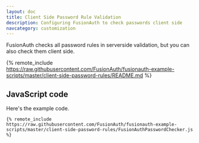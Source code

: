 ```yaml
---
layout: doc
title: Client Side Password Rule Validation
description: Configuring FusionAuth to check passwords client side
navcategory: customization
---
```


FusionAuth checks all password rules in serverside validation, but you can also check them client side.

{% remote_include https://raw.githubusercontent.com/FusionAuth/fusionauth-example-scripts/master/client-side-password-rules/README.md %}

## JavaScript code

Here's the example code.

```
{% remote_include https://raw.githubusercontent.com/FusionAuth/fusionauth-example-scripts/master/client-side-password-rules/FusionAuthPasswordChecker.js %}
```
